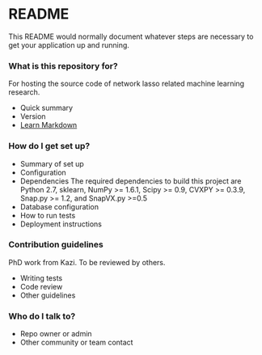 # README #

This README would normally document whatever steps are necessary to get your application up and running.

### What is this repository for? ###

For hosting the source code of network lasso related machine learning research.

* Quick summary
* Version
* [Learn Markdown](https://bitbucket.org/tutorials/markdowndemo)

### How do I get set up? ###

* Summary of set up
* Configuration
* Dependencies
	The required dependencies to build this project are Python 2.7, sklearn, NumPy >= 1.6.1, Scipy >= 0.9, CVXPY >= 0.3.9, Snap.py >= 1.2, and SnapVX.py >=0.5
* Database configuration
* How to run tests
* Deployment instructions

### Contribution guidelines ###
PhD work from Kazi. To be reviewed by others.
* Writing tests
* Code review
* Other guidelines

### Who do I talk to? ###

* Repo owner or admin
* Other community or team contact